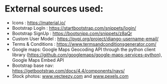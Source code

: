 # External sources used:
- Icons :  https://material.io/ 
- Bootstrap LogIn : https://startbootstrap.com/snippets/login/ 
- Bootstrap SignUp : https://bootsnipp.com/snippets/z8aQr 
- Custom User Model : https://pypi.org/project/django-username-email/ 
- Terms & Conditions : https://www.termsandconditionsgenerator.com/ 
- Google maps: Google Maps Geocoding API through the python client library (https://github.com/googlemaps/google-maps-services-python), Google Maps Embed API
- Bootstrap base nav: https://getbootstrap.com/docs/4.4/components/navs/
- Stock photos: www.vecteezy.com and www.pexels.com

